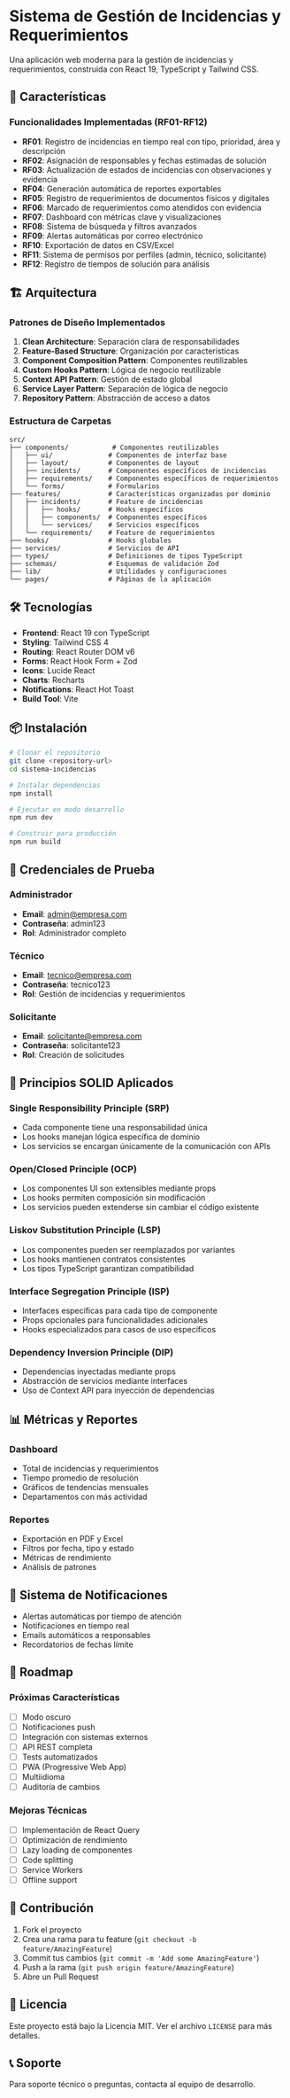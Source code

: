 # Sistema de Gestión de Incidencias y Requerimientos

Una aplicación web moderna para la gestión de incidencias y requerimientos, construida con React 19, TypeScript y Tailwind CSS.

## 🚀 Características

### Funcionalidades Implementadas (RF01-RF12)

- **RF01**: Registro de incidencias en tiempo real con tipo, prioridad, área y descripción
- **RF02**: Asignación de responsables y fechas estimadas de solución
- **RF03**: Actualización de estados de incidencias con observaciones y evidencia
- **RF04**: Generación automática de reportes exportables
- **RF05**: Registro de requerimientos de documentos físicos y digitales
- **RF06**: Marcado de requerimientos como atendidos con evidencia
- **RF07**: Dashboard con métricas clave y visualizaciones
- **RF08**: Sistema de búsqueda y filtros avanzados
- **RF09**: Alertas automáticas por correo electrónico
- **RF10**: Exportación de datos en CSV/Excel
- **RF11**: Sistema de permisos por perfiles (admin, técnico, solicitante)
- **RF12**: Registro de tiempos de solución para análisis

## 🏗️ Arquitectura

### Patrones de Diseño Implementados

1. **Clean Architecture**: Separación clara de responsabilidades
2. **Feature-Based Structure**: Organización por características
3. **Component Composition Pattern**: Componentes reutilizables
4. **Custom Hooks Pattern**: Lógica de negocio reutilizable
5. **Context API Pattern**: Gestión de estado global
6. **Service Layer Pattern**: Separación de lógica de negocio
7. **Repository Pattern**: Abstracción de acceso a datos

### Estructura de Carpetas

```
src/
├── components/           # Componentes reutilizables
│   ├── ui/              # Componentes de interfaz base
│   ├── layout/          # Componentes de layout
│   ├── incidents/       # Componentes específicos de incidencias
│   ├── requirements/    # Componentes específicos de requerimientos
│   └── forms/           # Formularios
├── features/            # Características organizadas por dominio
│   ├── incidents/       # Feature de incidencias
│   │   ├── hooks/       # Hooks específicos
│   │   ├── components/  # Componentes específicos
│   │   └── services/    # Servicios específicos
│   └── requirements/    # Feature de requerimientos
├── hooks/               # Hooks globales
├── services/            # Servicios de API
├── types/               # Definiciones de tipos TypeScript
├── schemas/             # Esquemas de validación Zod
├── lib/                 # Utilidades y configuraciones
└── pages/               # Páginas de la aplicación
```

## 🛠️ Tecnologías

- **Frontend**: React 19 con TypeScript
- **Styling**: Tailwind CSS 4
- **Routing**: React Router DOM v6
- **Forms**: React Hook Form + Zod
- **Icons**: Lucide React
- **Charts**: Recharts
- **Notifications**: React Hot Toast
- **Build Tool**: Vite

## 📦 Instalación

```bash
# Clonar el repositorio
git clone <repository-url>
cd sistema-incidencias

# Instalar dependencias
npm install

# Ejecutar en modo desarrollo
npm run dev

# Construir para producción
npm run build
```

## 🔐 Credenciales de Prueba

### Administrador
- **Email**: admin@empresa.com
- **Contraseña**: admin123
- **Rol**: Administrador completo

### Técnico
- **Email**: tecnico@empresa.com
- **Contraseña**: tecnico123
- **Rol**: Gestión de incidencias y requerimientos

### Solicitante
- **Email**: solicitante@empresa.com
- **Contraseña**: solicitante123
- **Rol**: Creación de solicitudes

## 🎯 Principios SOLID Aplicados

### Single Responsibility Principle (SRP)
- Cada componente tiene una responsabilidad única
- Los hooks manejan lógica específica de dominio
- Los servicios se encargan únicamente de la comunicación con APIs

### Open/Closed Principle (OCP)
- Los componentes UI son extensibles mediante props
- Los hooks permiten composición sin modificación
- Los servicios pueden extenderse sin cambiar el código existente

### Liskov Substitution Principle (LSP)
- Los componentes pueden ser reemplazados por variantes
- Los hooks mantienen contratos consistentes
- Los tipos TypeScript garantizan compatibilidad

### Interface Segregation Principle (ISP)
- Interfaces específicas para cada tipo de componente
- Props opcionales para funcionalidades adicionales
- Hooks especializados para casos de uso específicos

### Dependency Inversion Principle (DIP)
- Dependencias inyectadas mediante props
- Abstracción de servicios mediante interfaces
- Uso de Context API para inyección de dependencias

## 📊 Métricas y Reportes

### Dashboard
- Total de incidencias y requerimientos
- Tiempo promedio de resolución
- Gráficos de tendencias mensuales
- Departamentos con más actividad

### Reportes
- Exportación en PDF y Excel
- Filtros por fecha, tipo y estado
- Métricas de rendimiento
- Análisis de patrones

## 🔔 Sistema de Notificaciones

- Alertas automáticas por tiempo de atención
- Notificaciones en tiempo real
- Emails automáticos a responsables
- Recordatorios de fechas límite

## 🚀 Roadmap

### Próximas Características
- [ ] Modo oscuro
- [ ] Notificaciones push
- [ ] Integración con sistemas externos
- [ ] API REST completa
- [ ] Tests automatizados
- [ ] PWA (Progressive Web App)
- [ ] Multiidioma
- [ ] Auditoría de cambios

### Mejoras Técnicas
- [ ] Implementación de React Query
- [ ] Optimización de rendimiento
- [ ] Lazy loading de componentes
- [ ] Code splitting
- [ ] Service Workers
- [ ] Offline support

## 🤝 Contribución

1. Fork el proyecto
2. Crea una rama para tu feature (`git checkout -b feature/AmazingFeature`)
3. Commit tus cambios (`git commit -m 'Add some AmazingFeature'`)
4. Push a la rama (`git push origin feature/AmazingFeature`)
5. Abre un Pull Request

## 📄 Licencia

Este proyecto está bajo la Licencia MIT. Ver el archivo `LICENSE` para más detalles.

## 📞 Soporte

Para soporte técnico o preguntas, contacta al equipo de desarrollo. 